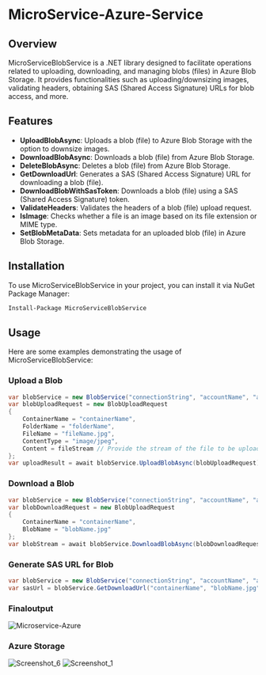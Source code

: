 # MicroService-Azure-Service

## Overview

MicroServiceBlobService is a .NET library designed to facilitate operations related to uploading, downloading, and managing blobs (files) in Azure Blob Storage. It provides functionalities such as uploading/downsizing images, validating headers, obtaining SAS (Shared Access Signature) URLs for blob access, and more.

## Features

- **UploadBlobAsync**: Uploads a blob (file) to Azure Blob Storage with the option to downsize images.
- **DownloadBlobAsync**: Downloads a blob (file) from Azure Blob Storage.
- **DeleteBlobAsync**: Deletes a blob (file) from Azure Blob Storage.
- **GetDownloadUrl**: Generates a SAS (Shared Access Signature) URL for downloading a blob (file).
- **DownloadBlobWithSasToken**: Downloads a blob (file) using a SAS (Shared Access Signature) token.
- **ValidateHeaders**: Validates the headers of a blob (file) upload request.
- **IsImage**: Checks whether a file is an image based on its file extension or MIME type.
- **SetBlobMetaData**: Sets metadata for an uploaded blob (file) in Azure Blob Storage.

## Installation

To use MicroServiceBlobService in your project, you can install it via NuGet Package Manager:

```bash
Install-Package MicroServiceBlobService
```

## Usage

Here are some examples demonstrating the usage of MicroServiceBlobService:

### Upload a Blob

```csharp
var blobService = new BlobService("connectionString", "accountName", "accountKey");
var blobUploadRequest = new BlobUploadRequest
{
    ContainerName = "containerName",
    FolderName = "folderName",
    FileName = "fileName.jpg",
    ContentType = "image/jpeg",
    Content = fileStream // Provide the stream of the file to be uploaded
};
var uploadResult = await blobService.UploadBlobAsync(blobUploadRequest);
```

### Download a Blob

```csharp
var blobService = new BlobService("connectionString", "accountName", "accountKey");
var blobDownloadRequest = new BlobUploadRequest
{
    ContainerName = "containerName",
    BlobName = "blobName.jpg"
};
var blobStream = await blobService.DownloadBlobAsync(blobDownloadRequest);
```

### Generate SAS URL for Blob

```csharp
var blobService = new BlobService("connectionString", "accountName", "accountKey");
var sasUrl = blobService.GetDownloadUrl("containerName", "blobName.jpg");
```

### Finaloutput 
![Microservice-Azure](https://github.com/AnujTheDev/MicroServiceAzureService/assets/141553432/f49968a4-3717-49b9-a7b6-f41b0099633f)

### Azure Storage 
![Screenshot_6](https://github.com/AnujTheDev/MicroServiceAzureService/assets/141553432/ccee3676-3e3d-48c4-acff-999c6118d15c)
![Screenshot_1](https://github.com/AnujTheDev/MicroServiceAzureService/assets/141553432/6a135197-18d7-467d-a985-979385d65d67)


